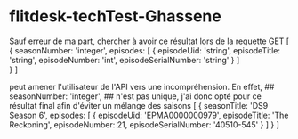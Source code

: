 # flitdesk-techTest-Ghassene

Sauf erreur de ma part, chercher à avoir ce résultat lors de la requette GET
[
	{
		seasonNumber: 'integer',
		episodes: [
			{
				episodeUid: 'string',
				episodeTitle: 'string',
				episodeNumber: 'int',
				episodeSerialNumber: 'string'
			}
		]	
	}
]

peut amener l'utilisateur de l'API vers une incompréhension.
En effet, ## seasonNumber: 'integer', ## n'est pas unique, 
j'ai donc opté pour ce résultat final afin d'éviter un mélange des saisons
[
  {
    seasonTitle: 'DS9 Season 6',
    episodes: [
      {
        episodeUid: 'EPMA0000000979',
        episodeTitle: 'The Reckoning',
        episodeNumber: 21,
        episodeSerialNumber: '40510-545'
      }
    ]
  }
]
